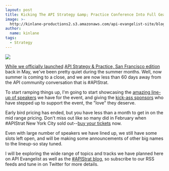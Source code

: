```yaml
---
layout: post
title: Kicking The API Strategy &amp; Practice Conference Into Full Gear
image: >-
  http://kinlane-productions2.s3.amazonaws.com/api-evangelist-site/blog/api-strategy-and-practice-san-francisco-october-23-24-25-half.png
author:
  name: kinlane
tags:
  - Strategy
---
```

[![](https://s3.amazonaws.com/kinlane-productions2/events/api-strategy-practice-sf/api-strategy-and-practice-san-francisco-october-23-24-25-half.png)](http://www.apistrategyconference.com/2013SF/index.php)

[While we officially launched](http://www.apistrategyconference.com/2013SF/index.php) [API Strategy & Practice, San Francisco edition](http://www.apistrategyconference.com/2013SF/index.php) back in May, we've been pretty quiet during the summer months. Well, now summer is coming to a close, and we are now less than 60 days away from the API community conversation that is #APIStrat.

To start ramping things up, I'm going to start showcasing the [amazing line-up of speakers](http://www.apistrategyconference.com/2013SF/speakers.php) we have for the event, and giving the [kick-ass sponsors](http://www.apistrategyconference.com/2013SF/sponsors.php "kick-ass sponsors") who have stepped up to support the event, the "love" they deserve.

Early bird pricing has ended, but you have less than a month to get in on the mid range pricing. Don't miss out like so many did in February when #APIStrat New York City sold out--[buy your tickets](http://www.apistrategyconference.com/2013SF/register.php) now.

Even with large number of speakers we have lined up, we still have some slots left open, and will be making some announcements of other big names to the lineup-so stay tuned.

I will be exploring the wide range of topics and tracks we have planned here on API Evangelist as well as the [#APIStrat blog](http://www.apistrategyconference.com/2013SF/blog.php "APIStrat Blog"), so subscribe to our RSS feeds and tune in on Twitter for more details.